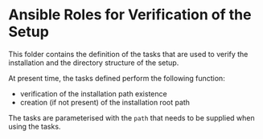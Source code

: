 <!--
 Copyright IBM Corp. All Rights Reserved.

 SPDX-License-Identifier: CC-BY-4.0
 -->
# Ansible Roles for Verification of the Setup

This folder contains the definition of the tasks that are used to verify the installation and the directory structure of the setup.

At present time, the tasks defined perform the following function:

- verification of the installation path existence
- creation (if not present) of the installation root path

The tasks are parameterised with the `path` that needs to be supplied when using the tasks.




